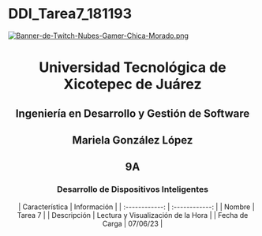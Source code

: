 # DDI_Tarea7_181193

[![Banner-de-Twitch-Nubes-Gamer-Chica-Morado.png](https://i.postimg.cc/15q3LFXF/Banner-de-Twitch-Nubes-Gamer-Chica-Morado.png)](https://postimg.cc/MvzwBvyZ)

<div align="center">
  
# Universidad Tecnológica de Xicotepec de Juárez


## Ingeniería en Desarrollo y Gestión de Software
## Mariela González López
## 9A
### Desarrollo de Dispositivos Inteligentes

&nbsp;
&nbsp;
|  Característica |  Información |
| :------------: | :------------: |
| Nombre  |  Tarea 7 |
| Descripción  |  Lectura y Visualización de la Hora |
|  Fecha de Carga | 07/06/23  |
